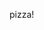 pizza!

<!---
PJMingleBottom/PJMingleBottom is a ✨ special ✨ repository because its `README.md` (this file) appears on your GitHub profile.
You can click the Preview link to take a look at your changes.
--->
